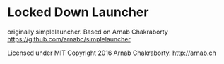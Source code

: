 Locked Down Launcher 
==============
originally simplelauncher. Based on Arnab Chakraborty https://github.com/arnabc/simplelauncher 

Licensed under MIT Copyright 2016 Arnab Chakraborty. http://arnab.ch

